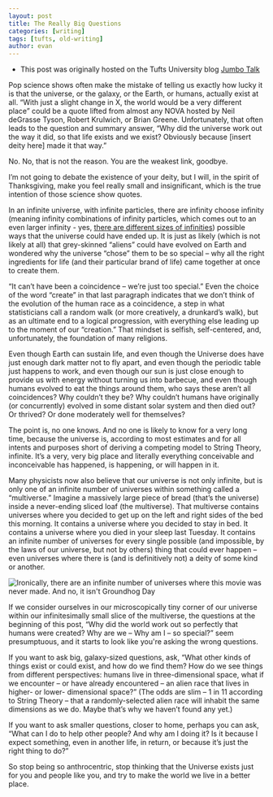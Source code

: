 ```yaml
---
layout: post
title: The Really Big Questions
categories: [writing]
tags: [tufts, old-writing]
author: evan
---
```

* This post was originally hosted on the Tufts University blog [Jumbo Talk](http://admissions.tufts.edu/blogs/jumbo-talk/)

Pop science shows often make the mistake of telling us exactly how lucky it is that the universe, or the galaxy, or the Earth, or humans, actually exist at all.  “With just a slight change in X, the world would be a very different place” could be a quote lifted from almost any NOVA hosted by Neil deGrasse Tyson, Robert Krulwich, or Brian Greene.  Unfortunately, that often leads to the question and summary answer, “Why did the universe work out the way it did, so that life exists and we exist?  Obviously because [insert deity here] made it that way.”

No.  No, that is not the reason.  You are the weakest link, goodbye.

I’m not going to debate the existence of your deity, but I will, in the spirit of Thanksgiving, make you feel really small and insignificant, which is the true intention of those science show quotes.

In an infinite universe, with infinite particles, there are infinity choose infinity (meaning infinity combinations of infinity particles, which comes out to an even larger infinity - yes, [there are different sizes of infinities](http://mathforum.org/library/drmath/view/53352.html)) possible ways that the universe could have ended up.  It is just as likely (which is not likely at all) that grey-skinned “aliens” could have evolved on Earth and wondered why the universe “chose” them to be so special – why all the right ingredients for life (and their particular brand of life) came together at once to create them.

“It can’t have been a coincidence – we’re just too special.”  Even the choice of the word “create” in that last paragraph indicates that we don’t think of the evolution of the human race as a coincidence, a step in what statisticians call a random walk (or more creatively, a drunkard’s walk), but as an ultimate end to a logical progression, with everything else leading up to the moment of our “creation.”  That mindset is selfish, self-centered, and, unfortunately, the foundation of many religions.

Even though Earth can sustain life, and even though the Universe does have just enough dark matter not to fly apart, and even though the periodic table just happens to work, and even though our sun is just close enough to provide us with energy without turning us into barbecue, and even though humans evolved to eat the things around them, who says these aren’t all coincidences?  Why couldn’t they be?  Why couldn’t humans have originally (or concurrently) evolved in some distant solar system and then died out?  Or thrived?  Or done moderately well for themselves?

The point is, no one knows.  And no one is likely to know for a very long time, because the universe is, according to most estimates and for all intents and purposes short of deriving a competing model to String Theory, infinite.  It’s a very, very big place and literally everything conceivable and inconceivable has happened, is happening, or will happen in it.

Many physicists now also believe that our universe is not only infinite, but is only one of an infinite number of universes within something called a “multiverse.”  Imagine a massively large piece of bread (that’s the universe) inside a never-ending sliced loaf (the multiverse).  That multiverse contains universes where you decided to get up on the left and right sides of the bed this morning.  It contains a universe where you decided to stay in bed.  It contains a universe where you died in your sleep last Tuesday.  It contains an infinite number of universes for every single possible (and impossible, by the laws of our universe, but not by others) thing that could ever happen – even universes where there is (and is definitively not) a deity of some kind or another.

![Ironically, there are an infinite number of universes where this movie was never made. And no, it isn't Groundhog Day](http://www.reactiongifs.us/wp-content/uploads/2013/12/back_off_scientist_ghostbusters.gif)

If we consider ourselves in our microscopically tiny corner of our universe within our infinitesimally small slice of the multiverse, the questions at the beginning of this post, “Why did the world work out so perfectly that humans were created?  Why are we – Why am I – so special?” seem presumptuous, and it starts to look like you're asking the wrong questions.

If you want to ask big, galaxy-sized questions, ask, “What other kinds of things exist or could exist, and how do we find them?  How do we see things from different perspectives: humans live in three-dimensional space, what if we encounter – or have already encountered – an alien race that lives in higher- or lower- dimensional space?”  (The odds are slim – 1 in 11 according to String Theory – that a randomly-selected alien race will inhabit the same dimensions as we do.  Maybe that’s why we haven’t found any yet.)

If you want to ask smaller questions, closer to home, perhaps you can ask, “What can I do to help other people? And why am I doing it? Is it because I expect something, even in another life, in return, or because it’s just the right thing to do?”

So stop being so anthrocentric, stop thinking that the Universe exists just for you and people like you, and try to make the world we live in a better place.
